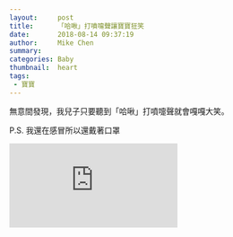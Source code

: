 ```yaml
---
layout:     post
title:      「哈啾」打噴嚏聲讓寶寶狂笑
date:       2018-08-14 09:37:19
author:     Mike Chen
summary:    
categories: Baby
thumbnail:  heart
tags:
 - 寶寶
---
```


無意間發現，我兒子只要聽到「哈啾」打噴嚏聲就會嘎嘎大笑。

P.S. 我還在感冒所以還戴著口罩

<div class="videoWrapper">
    <iframe src="https://www.youtube.com/embed/0m5xGgAWvZM" frameborder="0" allow="autoplay; encrypted-media" allowfullscreen></iframe>
</div>